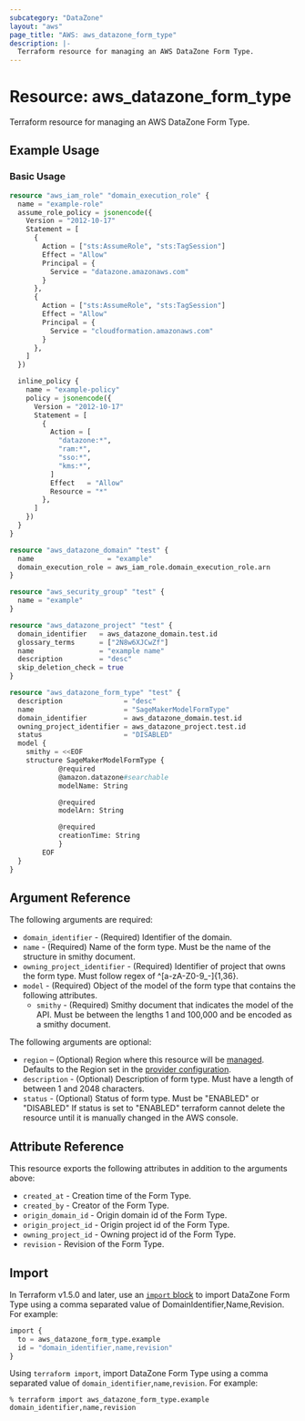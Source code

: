 ```yaml
---
subcategory: "DataZone"
layout: "aws"
page_title: "AWS: aws_datazone_form_type"
description: |-
  Terraform resource for managing an AWS DataZone Form Type.
---
```


# Resource: aws_datazone_form_type

Terraform resource for managing an AWS DataZone Form Type.

## Example Usage

### Basic Usage

```terraform
resource "aws_iam_role" "domain_execution_role" {
  name = "example-role"
  assume_role_policy = jsonencode({
    Version = "2012-10-17"
    Statement = [
      {
        Action = ["sts:AssumeRole", "sts:TagSession"]
        Effect = "Allow"
        Principal = {
          Service = "datazone.amazonaws.com"
        }
      },
      {
        Action = ["sts:AssumeRole", "sts:TagSession"]
        Effect = "Allow"
        Principal = {
          Service = "cloudformation.amazonaws.com"
        }
      },
    ]
  })

  inline_policy {
    name = "example-policy"
    policy = jsonencode({
      Version = "2012-10-17"
      Statement = [
        {
          Action = [
            "datazone:*",
            "ram:*",
            "sso:*",
            "kms:*",
          ]
          Effect   = "Allow"
          Resource = "*"
        },
      ]
    })
  }
}

resource "aws_datazone_domain" "test" {
  name                  = "example"
  domain_execution_role = aws_iam_role.domain_execution_role.arn
}

resource "aws_security_group" "test" {
  name = "example"
}

resource "aws_datazone_project" "test" {
  domain_identifier   = aws_datazone_domain.test.id
  glossary_terms      = ["2N8w6XJCwZf"]
  name                = "example name"
  description         = "desc"
  skip_deletion_check = true
}

resource "aws_datazone_form_type" "test" {
  description               = "desc"
  name                      = "SageMakerModelFormType"
  domain_identifier         = aws_datazone_domain.test.id
  owning_project_identifier = aws_datazone_project.test.id
  status                    = "DISABLED"
  model {
    smithy = <<EOF
	structure SageMakerModelFormType {
			@required
			@amazon.datazone#searchable
			modelName: String

			@required
			modelArn: String

			@required
			creationTime: String
			}
		EOF
  }
}
```

## Argument Reference

The following arguments are required:

* `domain_identifier` - (Required) Identifier of the domain.
* `name` - (Required) Name of the form type. Must be the name of the structure in smithy document.
* `owning_project_identifier` - (Required) Identifier of project that owns the form type. Must follow regex of ^[a-zA-Z0-9_-]{1,36}.
* `model` - (Required) Object of the model of the form type that contains the following attributes.
    * `smithy` - (Required) Smithy document that indicates the model of the API. Must be between the lengths 1 and 100,000 and be encoded as a smithy document.

The following arguments are optional:

* `region` – (Optional) Region where this resource will be [managed](https://docs.aws.amazon.com/general/latest/gr/rande.html#regional-endpoints). Defaults to the Region set in the [provider configuration](https://registry.terraform.io/providers/hashicorp/aws/latest/docs#aws-configuration-reference).
* `description` - (Optional) Description of form type. Must have a length of between 1 and 2048 characters.
* `status` - (Optional) Status of form type. Must be "ENABLED" or "DISABLED" If status is set to "ENABLED" terraform cannot delete the resource until it is manually changed in the AWS console.

## Attribute Reference

This resource exports the following attributes in addition to the arguments above:

* `created_at` - Creation time of the Form Type.
* `created_by` - Creator of the Form Type.
* `origin_domain_id` - Origin domain id of the Form Type.
* `origin_project_id` - Origin project id of the Form Type.
* `owning_project_id` - Owning project id of the Form Type.
* `revision` - Revision of the Form Type.

## Import

In Terraform v1.5.0 and later, use an [`import` block](https://developer.hashicorp.com/terraform/language/import) to import DataZone Form Type using a comma separated value of DomainIdentifier,Name,Revision. For example:

```terraform
import {
  to = aws_datazone_form_type.example
  id = "domain_identifier,name,revision"
}
```

Using `terraform import`, import DataZone Form Type using a comma separated value of `domain_identifier`,`name`,`revision`. For example:

```console
% terraform import aws_datazone_form_type.example domain_identifier,name,revision
```
